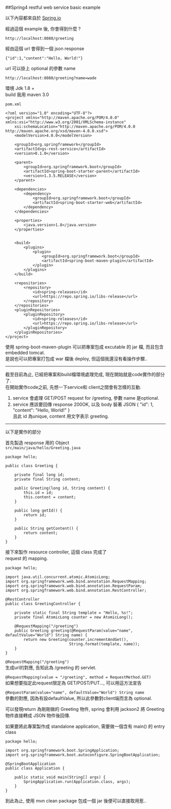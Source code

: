 ##Spring4 restful web service basic example  

以下內容都來自於 [Spring.io](https://spring.io/guides/gs/rest-service/)

經過這個 example 後, 你會得到什麼 ?

```
http://localhost:8080/greeting
```
經由這個 url 會得到一個 json response 

```
{"id":1,"content":"Hello, World!"}
```

url 可以掛上 optional 的參數 name 

```
http://localhost:8080/greeting?name=wade
```

環境 Jdk 1.8 +  
build 我用 maven 3.0  

```pom.xml```


``` 
<?xml version="1.0" encoding="UTF-8"?>
<project xmlns="http://maven.apache.org/POM/4.0.0" xmlns:xsi="http://www.w3.org/2001/XMLSchema-instance"
    xsi:schemaLocation="http://maven.apache.org/POM/4.0.0 http://maven.apache.org/xsd/maven-4.0.0.xsd">
    <modelVersion>4.0.0</modelVersion>

    <groupId>org.springframework</groupId>
    <artifactId>gs-rest-service</artifactId>
    <version>0.1.0</version>

    <parent>
        <groupId>org.springframework.boot</groupId>
        <artifactId>spring-boot-starter-parent</artifactId>
        <version>1.3.5.RELEASE</version>
    </parent>

    <dependencies>
        <dependency>
            <groupId>org.springframework.boot</groupId>
            <artifactId>spring-boot-starter-web</artifactId>
        </dependency>
    </dependencies>

    <properties>
        <java.version>1.8</java.version>
    </properties>
	

    <build>
        <plugins>
            <plugin>
                <groupId>org.springframework.boot</groupId>
                <artifactId>spring-boot-maven-plugin</artifactId>
            </plugin>
        </plugins>
    </build>

    <repositories>
        <repository>
            <id>spring-releases</id>
            <url>https://repo.spring.io/libs-release</url>
        </repository>
    </repositories>
    <pluginRepositories>
        <pluginRepository>
            <id>spring-releases</id>
            <url>https://repo.spring.io/libs-release</url>
        </pluginRepository>
    </pluginRepositories>
</project>
```  

使用 spring-boot-maven-plugin 可以把專案包成 excutable 的 jar 檔, 而且包含 embedded tomcat.  
是說也可以把專案打包成 war 檔後 deploy, 但這個我還沒有看操作步驟.. 

---
截至目前為止, 已經把專案和build檔環境處理完成, 現在開始就是code實作的部分了.  
在開始實作code之前, 先想一下service和 client之間會有怎樣的互動.  

1. service 會處理 GET/POST request for /greeting, 參數 name 是optional.
2. service 應該要回傳 response 200OK, 以及 body 裝著 JSON  {
    "id": 1,
    "content": "Hello, World!"
}  
且此 id 為unique, content 用文字表示 greeting.
---

以下是實作的部分

首先製造 response 用的 Object  
```src/main/java/hello/Greeting.java```  

```
package hello;

public class Greeting {

    private final long id;
    private final String content;

    public Greeting(long id, String content) {
        this.id = id;
        this.content = content;
    }

    public long getId() {
        return id;
    }

    public String getContent() {
        return content;
    }
}
```

接下來製作 resource controller, 這個 class 完成了  
request 的 mapping.  

```
package hello;

import java.util.concurrent.atomic.AtomicLong;
import org.springframework.web.bind.annotation.RequestMapping;
import org.springframework.web.bind.annotation.RequestParam;
import org.springframework.web.bind.annotation.RestController;

@RestController
public class GreetingController {

    private static final String template = "Hello, %s!";
    private final AtomicLong counter = new AtomicLong();

    @RequestMapping("/greeting")
    public Greeting greeting(@RequestParam(value="name", defaultValue="World") String name) {
        return new Greeting(counter.incrementAndGet(),
                            String.format(template, name));
    }
}
```

```@RequestMapping("/greeting")```  
生成url的對應, 告知此為 /greeting 的 servlet.    
 
```@RequestMapping(value = "/greeting", method = RequestMethod.GET)```  
如果想要指定此request限定為 GET/POST/PUT..., 可以用這方法宣告 

```@RequestParam(value="name", defaultValue="World") String name```   
參數的對應, 因為有設defaultValue, 所以此參數對client端而言為 optional.

可以發現return 為剛剛做的 Greeting 物件, spring 會利用 jackson2 將 Greeting 物件直接轉成 JSON 物件後回傳.

如果要將此專案製作成 standalone application, 需要做一個含有 main() 的 entry class

```
package hello;

import org.springframework.boot.SpringApplication;
import org.springframework.boot.autoconfigure.SpringBootApplication;

@SpringBootApplication
public class Application {

    public static void main(String[] args) {
        SpringApplication.run(Application.class, args);
    }
}
```

到此為止, 使用 mvn clean package 包成一個 jar 後便可以直接取用惹..






















